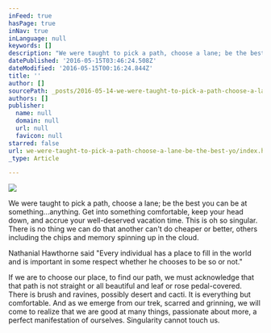 ```yaml
---
inFeed: true
hasPage: true
inNav: true
inLanguage: null
keywords: []
description: "We were taught to pick a path, choose a lane; be the best you can be at something...anything. Get into something comfortable, keep your head down, and accrue your well-deserved vacation time. This is oh so singular. There is no thing we can do that another can't do cheaper or better, others including the chips and memory spinning up in the cloud."
datePublished: '2016-05-15T03:46:24.508Z'
dateModified: '2016-05-15T00:16:24.844Z'
title: ''
author: []
sourcePath: _posts/2016-05-14-we-were-taught-to-pick-a-path-choose-a-lane-be-the-best-yo.md
authors: []
publisher:
  name: null
  domain: null
  url: null
  favicon: null
starred: false
url: we-were-taught-to-pick-a-path-choose-a-lane-be-the-best-yo/index.html
_type: Article

---
```

![](https://the-grid-user-content.s3-us-west-2.amazonaws.com/07e8e783-81e7-48d0-a206-72f11ee470ba.jpg)

We were taught to pick a path, choose a lane; be the best you can be at something...anything. Get into something comfortable, keep your head down, and accrue your well-deserved vacation time. This is oh so singular. There is no thing we can do that another can't do cheaper or better, others including the chips and memory spinning up in the cloud.

Nathanial Hawthorne said "Every individual has a place to fill in the world and is important in some respect whether he chooses to be so or not."

If we are to choose our place, to find our path, we must acknowledge that that path is not straight or all beautiful and leaf or rose pedal-covered. There is brush and ravines, possibly desert and cacti. It is everything but comfortable. And as we emerge from our trek, scarred and grinning, we will come to realize that we are good at many things, passionate about more, a perfect manifestation of ourselves. Singularity cannot touch us.